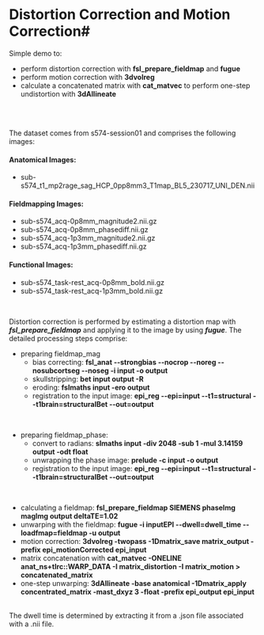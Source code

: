 # Distortion Correction and Motion Correction#


Simple demo to:

- perform distortion correction with **fsl_prepare_fieldmap** and **fugue**
- perform motion correction with **3dvolreg**
- calculate a concatenated matrix with **cat_matvec** to perform one-step undistortion with **3dAllineate**



<br>
<br>

The dataset comes from s574-session01 and comprises the following images:





#### Anatomical Images: ####
- 	sub-s574_t1_mp2rage_sag_HCP_0pp8mm3_T1map_BL5_230717_UNI_DEN.nii




#### Fieldmapping Images: ####

- 	sub-s574_acq-0p8mm_magnitude2.nii.gz
- 	sub-s574_acq-0p8mm_phasediff.nii.gz
- 	sub-s574_acq-1p3mm_magnitude2.nii.gz
- 	sub-s574_acq-1p3mm_phasediff.nii.gz


#### Functional Images: ####

- 	sub-s574_task-rest_acq-0p8mm_bold.nii.gz
- 	sub-s574_task-rest_acq-1p3mm_bold.nii.gz


<br>

Distortion correction is performed by estimating a distortion map with ***fsl_prepare_fieldmap*** and applying it to the image by using ***fugue***. The detailed processing steps comprise:

- preparing fieldmap_mag
	- bias correcting: **fsl_anat --strongbias --nocrop --noreg --nosubcortseg --noseg -i input -o output**
	- skullstripping: **bet input output -R**
	- eroding: **fslmaths input -ero output**
	- registration to the input image: **epi_reg --epi=input --t1=structural --t1brain=structuralBet --out=output**
	
<br>

- preparing fieldmap_phase:
	- convert to radians: **slmaths input -div 2048 -sub 1 -mul 3.14159 output -odt float**
	- unwrapping the phase image: **prelude -c input -o output**
	- registration to the input image: **epi_reg --epi=input --t1=structural --t1brain=structuralBet --out=output**



<br>

- calculating a fieldmap: **fsl\_prepare\_fieldmap SIEMENS phaseImg magImg output deltaTE=1.02**
- unwarping with the fieldmap: **fugue -i inputEPI --dwell=dwell\_time --loadfmap=fieldmap -u output**
- motion correction: **3dvolreg -twopass -1Dmatrix\_save matrix\_output -prefix epi_motionCorrected epi\_input**
- matrix concatenation with **cat\_matvec -ONELINE anat_ns+tlrc::WARP_DATA -I matrix\_distortion -I matrix\_motion > concatenated\_matrix**
- one-step unwarping: **3dAllineate -base anatomical -1Dmatrix\_apply concentrated\_matrix -mast\_dxyz 3 -float -prefix epi\_output epi\_input**


<br>
The dwell time is determined by extracting it from a .json file associated with a .nii file.

